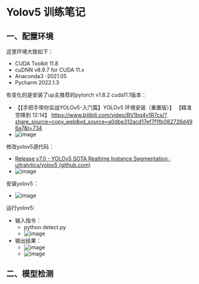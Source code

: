 # Yolov5 训练笔记

## 一、配置环境

这里环境大致如下：

* CUDA Toolkit 11.8
* cuDNN v8.9.7 for CUDA 11.x
* Anaconda3 -2021.05
* Pycharm 2022.1.3

有变化的是安装了up主推荐的pytorch v1.8.2 cuda11.1版本：

* 【【手把手带你实战YOLOv5-入门篇】YOLOv5 环境安装（重置版）】 【精准空降到 12:14】 https://www.bilibili.com/video/BV1bg4y1R7cs/?share_source=copy_web&vd_source=a0dbe312acd17ef7f1fb082726d496a7&t=734
* ![image](https://github.com/CoderSuHang/TensorRT-Learning-Note/assets/104765251/b6904c44-053a-4e8c-a5a6-61f0cd93d0d6)

修改yolov5源代码：

* [Release v7.0 - YOLOv5 SOTA Realtime Instance Segmentation · ultralytics/yolov5 (github.com)](https://github.com/ultralytics/yolov5/releases/tag/v7.0)
* ![image](https://github.com/CoderSuHang/TensorRT-Learning-Note/assets/104765251/7fc91398-def1-405c-93a2-707b5326e5ef)

安装yolov5：

* ![image](https://github.com/CoderSuHang/TensorRT-Learning-Note/assets/104765251/7f325871-7aa7-459d-a02b-b64aca4a7f34)

运行yolov5:

* 输入指令：
  * python detect.py
  * ![image](https://github.com/CoderSuHang/TensorRT-Learning-Note/assets/104765251/5ef4ef96-7c7e-473b-aad4-3e08df6a8ffd)
* 输出结果：
  * ![image](https://github.com/CoderSuHang/TensorRT-Learning-Note/assets/104765251/a840d15b-78ef-4514-a2cf-ee97d9ddce9b)
  * ![image](https://github.com/CoderSuHang/TensorRT-Learning-Note/assets/104765251/7c3c4896-075c-462a-8b63-73717dd2164c)

## 二、模型检测
